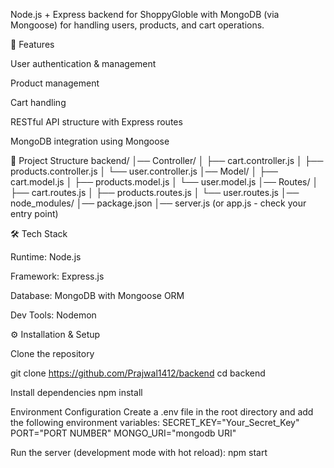 Node.js + Express backend for ShoppyGloble with MongoDB (via Mongoose) for handling users, products, and cart operations.

🚀 Features

User authentication & management

Product management

Cart handling

RESTful API structure with Express routes

MongoDB integration using Mongoose

📂 Project Structure
backend/
│── Controller/
│ ├── cart.controller.js
│ ├── products.controller.js
│ └── user.controller.js
│── Model/
│ ├── cart.model.js
│ ├── products.model.js
│ └── user.model.js
│── Routes/
│ ├── cart.routes.js
│ ├── products.routes.js
│ └── user.routes.js
│── node_modules/
│── package.json
│── server.js (or app.js - check your entry point)

🛠️ Tech Stack

Runtime: Node.js

Framework: Express.js

Database: MongoDB with Mongoose ORM

Dev Tools: Nodemon

⚙️ Installation & Setup

Clone the repository

git clone https://github.com/Prajwal1412/backend
cd backend

Install dependencies
npm install

Environment Configuration
Create a .env file in the root directory and add the following environment variables:
SECRET_KEY="Your_Secret_Key"
PORT="PORT NUMBER"
MONGO_URI="mongodb URI"

Run the server (development mode with hot reload):
npm start
